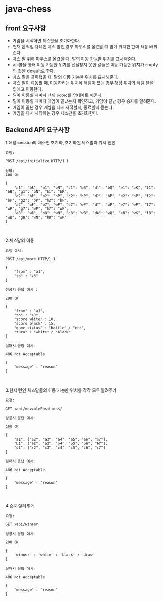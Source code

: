 # java-chess

## front 요구사항
- 게임을 시작하면 체스판을 초기화한다.
- 현재 움직일 차례인 체스 말인 경우 마우스를 올렸을 때 말이 위치판 판의 색을 바꿔준다.
- 체스 말 위에 마우스를 올렸을 때, 말의 이동 가능한 위치를 표시해준다.
- api콜을 통해 이동 가능한 위치를 전달받지 못한 말들은 이동 가능한 위치가 empty인 것을 default로 한다.
- 체스 말을 클릭했을 때, 말의 이동 가능한 위치를 표시해준다.
- 체스 말이 이동할 때, 이동하려는 위치에 적팀이 있는 경우 해당 위치의 적팀 말을 없애고 이동한다.
- 말이 이동할 때마다 현재 score를 업데이트 해준다.
- 말이 이동할 때마다 게임이 끝났는지 확인하고, 게임이 끝난 경우 승자를 알려준다.
- 게임이 끝난 경우 게임을 다시 시작할지, 종료할지 묻는다.
- 게임을 다시 시작하는 경우 체스판을 초기화한다.

## Backend API 요구사항
1.해당 session의 체스판 초기화, 초기화된 체스말과 위치 반환
```
요청: 

POST /api/initialize HTTP/1.1

```
    
```
응답: 
200 OK

{
    "a1": "bR", "b1": "bN", "c1": "bB", "d1": "bQ", "e1": "bK", "f1": "bB", "g1": "bN", "h1": "bR",
    "a2": "bP", "b2": "bP", "c2": "bP", "d2": "bP", "e2": "bP", "f2": "bP", "g2": "bP", "h2": "bP",
    "a7": "wP", "b7": "wP", "c7": "wP", "d7": "wP", "e7": "wP", "f7": "wP", "g7": "wP", "h7": "wP",
    "a8": "wR", "b8": "wN", "c8": "wB", "d8": "wQ", "e8": "wK", "f8": "wB", "g8": "wN", "h8": "wR"
}
```

<br>

2.체스말의 이동
```
요청 예시:

POST /api/move HTTP/1.1

{
    "from" : "a1",
    "to" : "a3"
}
```

```
성공시 응답 예시 :

200 OK 

{
    "from" : "a1",
    "to" : "a3",
    "score white" : 10,
    "score black" : 15,
    "game status" : "battle" / "end",
    "turn" : "white" / "black" 
}
```
```
실패시 응답 예시:

406 Not Acceptable 

{
    "message" : "reason"
}
```

<br>

3.현재 턴인 체스말들의 이동 가능한 위치를 각각 모두 알려주기
```
요청:

GET /api/movablePositions/
```

```
성공시 응답 예시:

200 OK

{
    "a1": ["a2", "a3", "a4", "a5", "a6", "a7"],
    "b1": ["b2", "b3", "b4", "b5", "b6", "b7"],
    "c1": ["c2", "c3", "c4", "c5", "c6", "c7"]
}
```


```
실패시 응답 예시:

406 Not Acceptable

{
    "message" : "reason"
}
```

<br>

4.승자 알려주기
```
요청:

GET /api/winner
```

```
성공시 응답 예시: 

200 OK

{
    "winner" : "white" / "black" / "draw"
}
```

```
실패시 응답 예시: 

406 Not Acceptable

{
    "message" : "reason"
}
```
